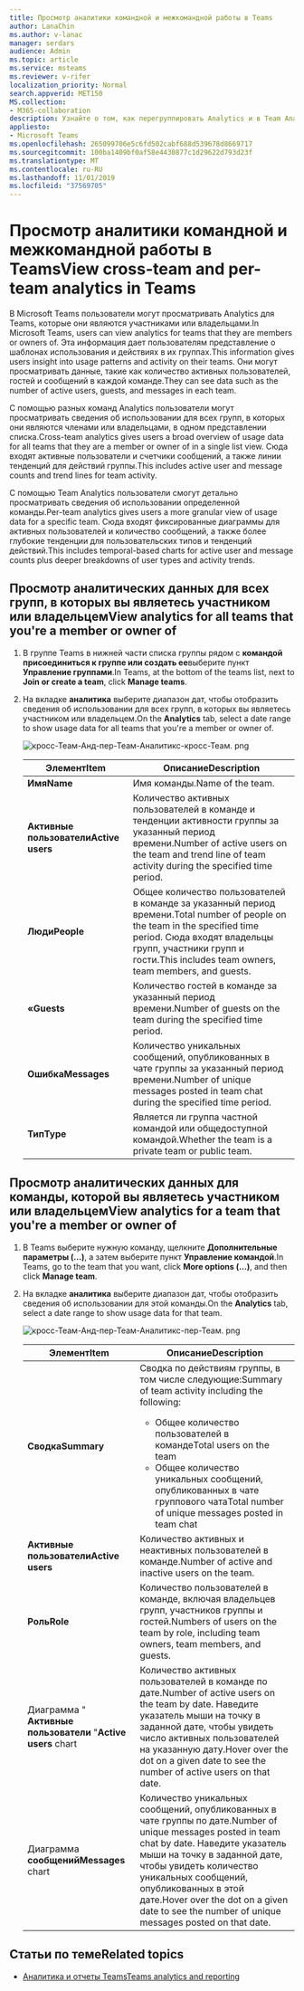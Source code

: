 ```yaml
---
title: Просмотр аналитики командной и межкомандной работы в Teams
author: LanaChin
ms.author: v-lanac
manager: serdars
audience: Admin
ms.topic: article
ms.service: msteams
ms.reviewer: v-rifer
localization_priority: Normal
search.appverid: MET150
MS.collection:
- M365-collaboration
description: Узнайте о том, как перегруппировать Analytics и в Team Analytics для групп, чтобы пользователи могли видеть данные об использовании для групп, участником которых они являются.
appliesto:
- Microsoft Teams
ms.openlocfilehash: 265099706e5c6fd502cabf688d539678d8669717
ms.sourcegitcommit: 100ba1409bf0af58e4430877c1d29622d793d23f
ms.translationtype: MT
ms.contentlocale: ru-RU
ms.lasthandoff: 11/01/2019
ms.locfileid: "37569705"
---
```

# <a name="view-cross-team-and-per-team-analytics-in-teams"></a><span data-ttu-id="05175-103">Просмотр аналитики командной и межкомандной работы в Teams</span><span class="sxs-lookup"><span data-stu-id="05175-103">View cross-team and per-team analytics in Teams</span></span>

<span data-ttu-id="05175-104">В Microsoft Teams пользователи могут просматривать Analytics для Teams, которые они являются участниками или владельцами.</span><span class="sxs-lookup"><span data-stu-id="05175-104">In Microsoft Teams, users can view analytics for teams that they are members or owners of.</span></span> <span data-ttu-id="05175-105">Эта информация дает пользователям представление о шаблонах использования и действиях в их группах.</span><span class="sxs-lookup"><span data-stu-id="05175-105">This information gives users insight into usage patterns and activity on their teams.</span></span> <span data-ttu-id="05175-106">Они могут просматривать данные, такие как количество активных пользователей, гостей и сообщений в каждой команде.</span><span class="sxs-lookup"><span data-stu-id="05175-106">They can see data such as the number of active users, guests, and messages in each team.</span></span>

<span data-ttu-id="05175-107">С помощью разных команд Analytics пользователи могут просматривать сведения об использовании для всех групп, в которых они являются членами или владельцами, в одном представлении списка.</span><span class="sxs-lookup"><span data-stu-id="05175-107">Cross-team analytics gives users a broad overview of usage data for all teams that they are a member or owner of in a single list view.</span></span> <span data-ttu-id="05175-108">Сюда входят активные пользователи и счетчики сообщений, а также линии тенденций для действий группы.</span><span class="sxs-lookup"><span data-stu-id="05175-108">This includes active user and message counts and trend lines for team activity.</span></span>  

<span data-ttu-id="05175-109">С помощью Team Analytics пользователи смогут детально просматривать сведения об использовании определенной команды.</span><span class="sxs-lookup"><span data-stu-id="05175-109">Per-team analytics gives users a more granular view of usage data for a specific team.</span></span> <span data-ttu-id="05175-110">Сюда входят фиксированные диаграммы для активных пользователей и количество сообщений, а также более глубокие тенденции для пользовательских типов и тенденций действий.</span><span class="sxs-lookup"><span data-stu-id="05175-110">This includes temporal-based charts for active user and message counts plus deeper breakdowns of user types and activity trends.</span></span>

## <a name="view-analytics-for-all-teams-that-youre-a-member-or-owner-of"></a><span data-ttu-id="05175-111">Просмотр аналитических данных для всех групп, в которых вы являетесь участником или владельцем</span><span class="sxs-lookup"><span data-stu-id="05175-111">View analytics for all teams that you're a member or owner of</span></span>

1. <span data-ttu-id="05175-112">В группе Teams в нижней части списка группы рядом с **командой присоединиться к группе или создать ее**выберите пункт **Управление группами**.</span><span class="sxs-lookup"><span data-stu-id="05175-112">In Teams, at the bottom of the teams list, next to **Join or create a team**, click **Manage teams**.</span></span>
2. <span data-ttu-id="05175-113">На вкладке **аналитика** выберите диапазон дат, чтобы отобразить сведения об использовании для всех групп, в которых вы являетесь участником или владельцем.</span><span class="sxs-lookup"><span data-stu-id="05175-113">On the **Analytics** tab, select a date range to show usage data for all teams that you're a member or owner of.</span></span>

    ![кросс-Теам-Анд-пер-Теам-Аналитикс-кросс-Теам. png](../media/cross-team-and-per-team-analytics-cross-team.png)

    |<span data-ttu-id="05175-115">Элемент</span><span class="sxs-lookup"><span data-stu-id="05175-115">Item</span></span> |<span data-ttu-id="05175-116">Описание</span><span class="sxs-lookup"><span data-stu-id="05175-116">Description</span></span>  |
    |--------|-------------|
    |<span data-ttu-id="05175-117">**Имя**</span><span class="sxs-lookup"><span data-stu-id="05175-117">**Name**</span></span>   |<span data-ttu-id="05175-118">Имя команды.</span><span class="sxs-lookup"><span data-stu-id="05175-118">Name of the team.</span></span> |
    |<span data-ttu-id="05175-119">**Активные пользователи**</span><span class="sxs-lookup"><span data-stu-id="05175-119">**Active users**</span></span>   |<span data-ttu-id="05175-120">Количество активных пользователей в команде и тенденции активности группы за указанный период времени.</span><span class="sxs-lookup"><span data-stu-id="05175-120">Number of active users on the team and trend line of team activity during the specified time period.</span></span>
    |<span data-ttu-id="05175-121">**Люди**</span><span class="sxs-lookup"><span data-stu-id="05175-121">**People**</span></span>   |<span data-ttu-id="05175-122">Общее количество пользователей в команде за указанный период времени.</span><span class="sxs-lookup"><span data-stu-id="05175-122">Total number of people on the team in the specified time period.</span></span> <span data-ttu-id="05175-123">Сюда входят владельцы групп, участники групп и гости.</span><span class="sxs-lookup"><span data-stu-id="05175-123">This includes team owners, team members, and guests.</span></span>|
    |<span data-ttu-id="05175-124">**«**</span><span class="sxs-lookup"><span data-stu-id="05175-124">**Guests**</span></span>   |<span data-ttu-id="05175-125">Количество гостей в команде за указанный период времени.</span><span class="sxs-lookup"><span data-stu-id="05175-125">Number of guests on the team during the specified time period.</span></span> |
    |<span data-ttu-id="05175-126">**Ошибка**</span><span class="sxs-lookup"><span data-stu-id="05175-126">**Messages**</span></span>   |<span data-ttu-id="05175-127">Количество уникальных сообщений, опубликованных в чате группы за указанный период времени.</span><span class="sxs-lookup"><span data-stu-id="05175-127">Number of unique messages posted in team chat during the specified time period.</span></span> |
    |<span data-ttu-id="05175-128">**Тип**</span><span class="sxs-lookup"><span data-stu-id="05175-128">**Type**</span></span>   |<span data-ttu-id="05175-129">Является ли группа частной командой или общедоступной командой.</span><span class="sxs-lookup"><span data-stu-id="05175-129">Whether the team is a private team or public team.</span></span>|

## <a name="view-analytics-for-a-team-that-youre-a-member-or-owner-of"></a><span data-ttu-id="05175-130">Просмотр аналитических данных для команды, которой вы являетесь участником или владельцем</span><span class="sxs-lookup"><span data-stu-id="05175-130">View analytics for a team that you're a member or owner of</span></span>

1. <span data-ttu-id="05175-131">В Teams выберите нужную команду, щелкните **Дополнительные параметры (...)**, а затем выберите пункт **Управление командой**.</span><span class="sxs-lookup"><span data-stu-id="05175-131">In Teams, go to the team that you want, click **More options (...)**, and then click **Manage team**.</span></span>  
2. <span data-ttu-id="05175-132">На вкладке **аналитика** выберите диапазон дат, чтобы отобразить сведения об использовании для этой команды.</span><span class="sxs-lookup"><span data-stu-id="05175-132">On the **Analytics** tab, select a date range to show usage data for that team.</span></span>  

    ![кросс-Теам-Анд-пер-Теам-Аналитикс-пер-Теам. png](../media/cross-team-and-per-team-analytics-per-team.png)

    |<span data-ttu-id="05175-134">Элемент</span><span class="sxs-lookup"><span data-stu-id="05175-134">Item</span></span> |<span data-ttu-id="05175-135">Описание</span><span class="sxs-lookup"><span data-stu-id="05175-135">Description</span></span>  |
    |--------|-------------|
    |<span data-ttu-id="05175-136">**Сводка**</span><span class="sxs-lookup"><span data-stu-id="05175-136">**Summary**</span></span>   |<span data-ttu-id="05175-137">Сводка по действиям группы, в том числе следующие:</span><span class="sxs-lookup"><span data-stu-id="05175-137">Summary of team activity including the following:</span></span><ul><li><span data-ttu-id="05175-138">Общее количество пользователей в команде</span><span class="sxs-lookup"><span data-stu-id="05175-138">Total users on the team</span></span></li> <li> <span data-ttu-id="05175-139">Общее количество уникальных сообщений, опубликованных в чате группового чата</span><span class="sxs-lookup"><span data-stu-id="05175-139">Total number of unique messages posted in team chat</span></span> </li> </ul> |
    |<span data-ttu-id="05175-140">**Активные пользователи**</span><span class="sxs-lookup"><span data-stu-id="05175-140">**Active users**</span></span>   |<span data-ttu-id="05175-141">Количество активных и неактивных пользователей в команде.</span><span class="sxs-lookup"><span data-stu-id="05175-141">Number of active and inactive users on the team.</span></span>|
    |<span data-ttu-id="05175-142">**Роль**</span><span class="sxs-lookup"><span data-stu-id="05175-142">**Role**</span></span>   |<span data-ttu-id="05175-143">Количество пользователей в команде, включая владельцев групп, участников группы и гостей.</span><span class="sxs-lookup"><span data-stu-id="05175-143">Numbers of users on the team by role, including team owners, team members, and guests.</span></span>|
    |<span data-ttu-id="05175-144">Диаграмма " **Активные пользователи** "</span><span class="sxs-lookup"><span data-stu-id="05175-144">**Active users** chart</span></span>  |<span data-ttu-id="05175-145">Количество активных пользователей в команде по дате.</span><span class="sxs-lookup"><span data-stu-id="05175-145">Number of active users on the team by date.</span></span> <span data-ttu-id="05175-146">Наведите указатель мыши на точку в заданной дате, чтобы увидеть число активных пользователей на указанную дату.</span><span class="sxs-lookup"><span data-stu-id="05175-146">Hover over the dot on a given date to see the number of active users on that date.</span></span>|
    |<span data-ttu-id="05175-147">Диаграмма **сообщений**</span><span class="sxs-lookup"><span data-stu-id="05175-147">**Messages** chart</span></span>  |<span data-ttu-id="05175-148">Количество уникальных сообщений, опубликованных в чате группы по дате.</span><span class="sxs-lookup"><span data-stu-id="05175-148">Number of unique messages posted in team chat by date.</span></span> <span data-ttu-id="05175-149">Наведите указатель мыши на точку в заданной дате, чтобы увидеть количество уникальных сообщений, опубликованных в этой дате.</span><span class="sxs-lookup"><span data-stu-id="05175-149">Hover over the dot on a given date to see the number of unique messages posted on that date.</span></span>|

## <a name="related-topics"></a><span data-ttu-id="05175-150">Статьи по теме</span><span class="sxs-lookup"><span data-stu-id="05175-150">Related topics</span></span>

- [<span data-ttu-id="05175-151">Аналитика и отчеты Teams</span><span class="sxs-lookup"><span data-stu-id="05175-151">Teams analytics and reporting</span></span>](teams-reporting-reference.md)